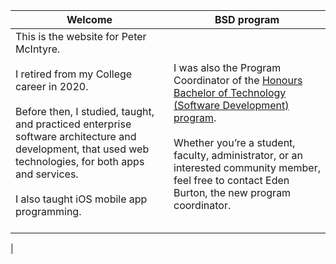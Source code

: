 Welcome | BSD program
--- | ---
This is the website for Peter McIntyre.<br><br>I retired from my College career in 2020.<br><br>Before then, I studied, taught, and practiced enterprise software architecture and development, that used web technologies, for both apps and services.<br><br>I also taught iOS mobile app programming.<br><br> | <br><br>I was also the Program Coordinator of the [Honours Bachelor of Technology (Software Development) program](https://sdds.senecacollege.ca/program/bsd/overview).<br><br>Whether you’re a student, faculty, administrator, or an interested community member, feel free to contact Eden Burton, the new program coordinator.<br><br>
 | 
